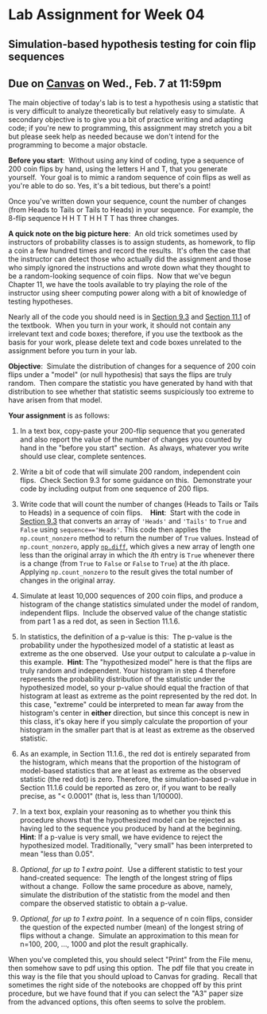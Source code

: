 # Lab Assignment for Week 04
## Simulation-based hypothesis testing for coin flip sequences
## Due on [Canvas](https://psu.instructure.com/courses/2306358/assignments/15951415) on Wed., Feb. 7 at 11:59pm

The main objective of today's lab is to test a hypothesis using a statistic that is very difficult to analyze theoretically but relatively easy to simulate.  A secondary objective is to give you a bit of practice writing and adapting code; if you're new to programming, this assignment may stretch you a bit but please seek help as needed because we don't intend for the programming to become a major obstacle.

**Before you start**:  Without using any kind of coding, type a sequence of 200 coin flips by hand, using the letters H and T, that you generate yourself.  Your goal is to mimic a random sequence of coin flips as well as you're able to do so.  Yes, it's a bit tedious, but there's a point!

Once you've written down your sequence, count the number of changes (from Heads to Tails or Tails to Heads) in your sequence.  For example, the 8-flip sequence H H T T H H T T has three changes.

**A quick note on the big picture here**:  An old trick sometimes used by instructors of probability classes is to assign students, as homework, to flip a coin a few hundred times and record the results.  It's often the case that the instructor can detect those who actually did the assignment and those who simply ignored the instructions and wrote down what they thought to be a random-looking sequence of coin flips.  Now that we've begun Chapter 11, we have the tools available to try playing the role of the instructor using sheer computing power along with a bit of knowledge of testing hypotheses.

Nearly all of the code you should need is in [Section 9.3](https://inferentialthinking.com/chapters/09/3/Simulation.html) and [Section 11.1](https://inferentialthinking.com/chapters/11/1/Assessing_a_Model.html) of the textbook.  When you turn in your work, it should not contain any irrelevant text and code boxes; therefore, if you use the textbook as the basis for your work, please delete text and code boxes unrelated to the assignment before you turn in your lab.

**Objective**:  Simulate the distribution of changes for a sequence of 200 coin flips under a "model" (or null hypothesis) that says the flips are truly random.  Then compare the statistic you have generated by hand with that distribution to see whether that statistic seems suspiciously too extreme to have arisen from that model.

**Your assignment** is as follows:

1. In a text box, copy-paste your 200-flip sequence that you generated and also report the value of the number of changes you counted by hand in the "before you start" section.  As always, whatever you write should use clear, complete sentences. 

2. Write a bit of code that will simulate 200 random, independent coin flips.  Check Section 9.3 for some guidance on this.  Demonstrate your code by including output from one sequence of 200 flips.

3. Write code that will count the number of changes (Heads to Tails or Tails to Heads) in a sequence of coin flips.    **Hint**:  Start with the code in [Section 9.3](https://inferentialthinking.com/chapters/09/3/Simulation.html) that converts an array of `'Heads'` and `'Tails'` to `True` and `False` using `sequence=='Heads'`.  This code then applies the `np.count_nonzero` method to return the number of `True` values.  Instead of `np.count_nonzero`, apply [`np.diff`](https://numpy.org/doc/stable/reference/generated/numpy.diff.html), which gives a new array of length one less than the original array in which the *i*th entry is `True` whenever there is a change (from `True` to `False` or `False` to `True`) at the *i*th place.  Applying `np.count_nonzero` to the result gives the total number of changes in the original array. 

4. Simulate at least 10,000 sequences of 200 coin flips, and produce a histogram of the change statistics simulated under the model of random, independent flips.  Include the observed value of the change statistic from part 1 as a red dot, as seen in Section 11.1.6.

5. In statistics, the definition of a p-value is this:  The p-value is the probability under the hypothesized model of a statistic at least as extreme as the one observed.  Use your output to calculate a p-value in this example.  **Hint**: The "hypothesized model" here is that the flips are truly random and independent.  Your histogram in step 4 therefore represents the probability distribution of the statistic under the hypothesized model, so your p-value should equal the fraction of that histogram at least as extreme as the point represented by the red dot.  In this case, "extreme" could be interpreted to mean far away from the histogram's center in **either** direction, but since this concept is new in this class, it's okay here if you simply calculate the proportion of your histogram in the smaller part that is at least as extreme as the observed statistic.

6. As an example, in Section 11.1.6., the red dot is entirely separated from the histogram, which means that the proportion of the histogram of model-based statistics that are at least as extreme as the observed statistic (the red dot) is zero.  Therefore, the simulation-based p-value in Section 11.1.6 could be reported as zero or, if you want to be really precise, as "< 0.0001" (that is, less than 1/10000).

7. In a text box, explain your reasoning as to whether you think this procedure shows that the hypothesized model can be rejected as having led to the sequence you produced by hand at the beginning.  **Hint**: If a p-value is very small, we have evidence to reject the hypothesized model.  Traditionally, "very small" has been interpreted to mean "less than 0.05".  

8. _Optional, for up to 1 extra point_.  Use a different statistic to test your hand-created sequence:  The length of the longest string of flips without a change.  Follow the same procedure as above, namely, simulate the distribution of the statistic from the model and then compare the observed statistic to obtain a p-value.

9. _Optional, for up to 1 extra point_.  In a sequence of n coin flips, consider the question of the expected number (mean) of the longest string of flips without a change.  Simulate an approximation to this mean for n=100, 200, ..., 1000 and plot the result graphically.   

When you've completed this, you should select "Print" from the File menu, then somehow save to pdf using this option.  The pdf file that you create in this way is the file that you should upload to Canvas for grading.  Recall that sometimes the right side of the notebooks are chopped off by this print procedure, but we have found that if you can select the "A3" paper size from the advanced options, this often seems to solve the problem.
